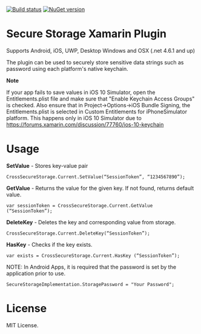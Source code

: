 [![Build status](https://ci.appveyor.com/api/projects/status/c4pqlns7okgf5h7b?svg=true)](https://ci.appveyor.com/project/Aftnet/securestorageplugin)
[![NuGet version](https://img.shields.io/nuget/v/Xam.Plugin.SecureStorage.svg)](https://www.nuget.org/packages/Xam.Plugin.SecureStorage/)

# Secure Storage Xamarin Plugin

Supports Android, iOS, UWP, Desktop Windows and OSX (.net 4.6.1 and up)

The plugin can be used to securely store sensitive data strings such as password using each platform's native keychain.

**Note**

If your app fails to save values in iOS 10 Simulator, open the Entitlements.plist file and make sure that "Enable Keychain Access Groups" is checked. Also ensure that in Project->Options->iOS Bundle Signing, the Entitlements.plist is selected in Custom Entitlements for iPhoneSimulator platform.
This happens only in iOS 10 Simulator due to https://forums.xamarin.com/discussion/77760/ios-10-keychain

# Usage

**SetValue** - Stores key-value pair

``` 
CrossSecureStorage.Current.SetValue(“SessionToken”, “1234567890”);
```

**GetValue** - Returns the value for the given key. If not found, returns default value.

``` 
var sessionToken = CrossSecureStorage.Current.GetValue (“SessionToken”);
```

**DeleteKey** - Deletes the key and corresponding value from storage.

``` 
CrossSecureStorage.Current.DeleteKey(“SessionToken”);
``` 

**HasKey** - Checks if the key exists.

```
var exists = CrossSecureStorage.Current.HasKey (“SessionToken”);
``` 

NOTE: In Android Apps, it is required that the password is set by the application prior to use.

```
SecureStorageImplementation.StoragePassword = "Your Password";
```

# License

MIT License.
